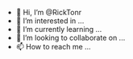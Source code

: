 - 👋 Hi, I’m @RickTonr
- 👀 I’m interested in ...
- 🌱 I’m currently learning ...
- 💞️ I’m looking to collaborate on ...
- 📫 How to reach me ...

<!---
RickTonr/RickTonr is a ✨ special ✨ repository because its `README.md` (this file) appears on your GitHub profile.
You can click the Preview link to take a look at your changes.
--->
